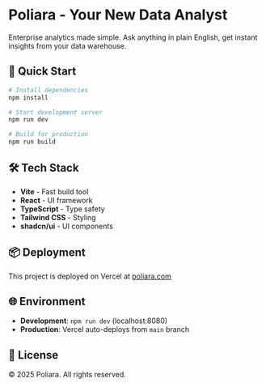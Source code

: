 # Poliara - Your New Data Analyst

Enterprise analytics made simple. Ask anything in plain English, get instant insights from your data warehouse.

## 🚀 Quick Start

```bash
# Install dependencies
npm install

# Start development server
npm run dev

# Build for production
npm run build
```

## 🛠️ Tech Stack

- **Vite** - Fast build tool
- **React** - UI framework
- **TypeScript** - Type safety
- **Tailwind CSS** - Styling
- **shadcn/ui** - UI components

## 📦 Deployment

This project is deployed on Vercel at [poliara.com](https://poliara.com)

## 🌐 Environment

- **Development**: `npm run dev` (localhost:8080)
- **Production**: Vercel auto-deploys from `main` branch

## 📝 License

© 2025 Poliara. All rights reserved.
